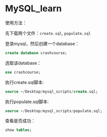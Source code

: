 # MySQL_learn

使用方法：

先下载两个文件：`create.sql`, `populate.sql`

登录mysql，然后创建一个database：

```sql
create database crashcourse;
```

选取该database：

```sql
use crashcourse;
```

执行create.sql脚本:

```sql
source ~/Desktop/mysql_scripts/create.sql;
```

执行populate.sql脚本:

```sql
source ~/Desktop/mysql_scripts/populate.sql;
```

查看是否成功：

```sql
show tables;
```
